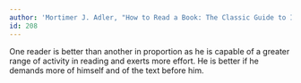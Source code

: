 ```yaml
---
author: 'Mortimer J. Adler, "How to Read a Book: The Classic Guide to Intelligent Reading"'
id: 208
---
```


One reader is better than another in proportion as he is capable of a greater range of activity in reading and exerts more effort. He is better if he demands more of himself and of the text before him.